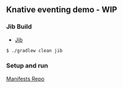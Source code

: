 ## Knative eventing demo - WIP

### Jib Build
- [Jib](https://github.com/knative/build-templates/tree/master/jib)
```sh
$ ./gradlew clean jib
```

### Setup and run
[Manifests Repo](https://github.com/knative-pdc-2019-ad/demo-manifests)

